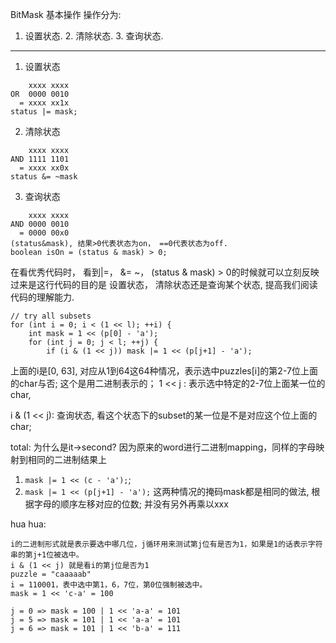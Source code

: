 BitMask 基本操作
操作分为: 
1. 设置状态. 2. 清除状态. 3. 查询状态.
---
1. 设置状态

```
    xxxx xxxx 
OR  0000 0010
  = xxxx xx1x
status |= mask;
```

2. 清除状态
```
    xxxx xxxx
AND 1111 1101
  = xxxx xx0x
status &= ~mask
```

3. 查询状态
```
    xxxx xxxx
AND 0000 0010
  = 0000 00x0
(status&mask), 结果>0代表状态为on， ==0代表状态为off.
boolean isOn = (status & mask) > 0;
```

在看优秀代码时， 看到|=， &= ~， (status & mask) > 0的时候就可以立刻反映过来是这行代码的目的是
设置状态， 清除状态还是查询某个状态, 提高我们阅读代码的理解能力.

```
// try all subsets
for (int i = 0; i < (1 << l); ++i) {
    int mask = 1 << (p[0] - 'a');
    for (int j = 0; j < l; ++j) {
        if (i & (1 << j)) mask |= 1 << (p[j+1] - 'a');
```
上面的i是[0, 63], 对应从1到64这64种情况，表示选中puzzles[i]的第2-7位上面的char与否; 这个是用二进制表示的；
1 << j : 表示选中特定的2-7位上面某一位的char,

i & (1 << j): 查询状态, 看这个状态下的subset的某一位是不是对应这个位上面的char;

total: 为什么是it->second? 因为原来的word进行二进制mapping，同样的字母映射到相同的二进制结果上


1. ```mask |= 1 << (c - 'a');```; 
2. ```mask |= 1 << (p[j+1] - 'a');``` 
这两种情况的掩码mask都是相同的做法, 根据字母的顺序左移对应的位数; 并没有另外再乘以xxx

hua hua: 
```
i的二进制形式就是表示要选中哪几位，j循环用来测试第j位有是否为1，如果是1的话表示字符串的第j+1位被选中。
i & (1 << j) 就是看i的第j位是否为1
puzzle = "caaaaab"
i = 110001，表中选中第1，6，7位，第0位强制被选中。
mask = 1 << 'c-a' = 100

j = 0 => mask = 100 | 1 << 'a-a' = 101
j = 5 => mask = 101 | 1 << 'a-a' = 101
j = 6 => mask = 101 | 1 << 'b-a' = 111
```
